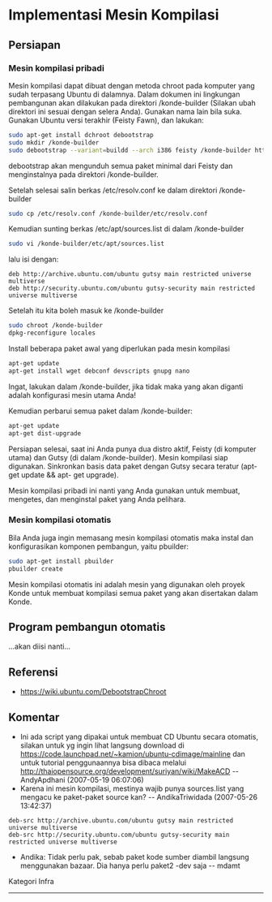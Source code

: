 # Implementasi Mesin Kompilasi
## Persiapan
### Mesin kompilasi pribadi
Mesin kompilasi dapat dibuat dengan metoda chroot pada komputer yang sudah
terpasang Ubuntu di dalamnya. Dalam dokumen ini lingkungan pembangunan akan
dilakukan pada direktori /konde-builder (Silakan ubah direktori ini sesuai
dengan selera Anda). Gunakan nama lain bila suka. Gunakan Ubuntu versi terakhir
(Feisty Fawn), dan lakukan:

```sh
sudo apt-get install dchroot debootstrap
sudo mkdir /konde-builder
sudo debootstrap --variant=buildd --arch i386 feisty /konde-builder http://archive.ubuntu.com/ubuntu
```

debootstrap akan mengunduh semua paket minimal dari Feisty dan menginstalnya pada direktori /konde-builder.

Setelah selesai salin berkas /etc/resolv.conf ke dalam direktori /konde-builder

```sh
sudo cp /etc/resolv.conf /konde-builder/etc/resolv.conf
```

Kemudian sunting berkas /etc/apt/sources.list di dalam /konde-builder

```sh
sudo vi /konde-builder/etc/apt/sources.list
```

lalu isi dengan:

```
deb http://archive.ubuntu.com/ubuntu gutsy main restricted universe multiverse
deb http://security.ubuntu.com/ubuntu gutsy-security main restricted universe multiverse
```

Setelah itu kita boleh masuk ke /konde-builder

```sh
sudo chroot /konde-builder
dpkg-reconfigure locales
```

Install beberapa paket awal yang diperlukan pada mesin kompilasi

```sh
apt-get update
apt-get install wget debconf devscripts gnupg nano
```

Ingat, lakukan dalam /konde-builder, jika tidak maka yang akan diganti adalah
konfigurasi mesin utama Anda!

Kemudian perbarui semua paket dalam /konde-builder:

```sh
apt-get update
apt-get dist-upgrade
```

Persiapan selesai, saat ini Anda punya dua distro aktif, Feisty (di komputer
utama) dan Gutsy (di dalam /konde-builder). Mesin kompilasi siap digunakan.
Sinkronkan basis data paket dengan Gutsy secara teratur (apt-get update && apt-
get upgrade).

Mesin kompilasi pribadi ini nanti yang Anda gunakan untuk membuat, mengetes,
dan menginstal paket yang Anda pelihara.

### Mesin kompilasi otomatis
Bila Anda juga ingin memasang mesin kompilasi otomatis maka instal dan
konfigurasikan komponen pembangun, yaitu pbuilder:

```sh
sudo apt-get install pbuilder
pbuilder create
```

Mesin kompilasi otomatis ini adalah mesin yang digunakan oleh proyek Konde
untuk membuat kompilasi semua paket yang akan disertakan dalam Konde.

## Program pembangun otomatis
...akan diisi nanti...

## Referensi
* https://wiki.ubuntu.com/DebootstrapChroot

## Komentar
* Ini ada script yang dipakai untuk membuat CD Ubuntu secara otomatis, silakan untuk yg ingin lihat langsung download di https://code.launchpad.net/~kamion/ubuntu-cdimage/mainline dan untuk tutorial penggunaannya bisa dibaca melalui http://thaiopensource.org/development/suriyan/wiki/MakeACD -- AndyApdhani (2007-05-19 06:07:06)
* Karena ini mesin kompilasi, mestinya wajib punya sources.list yang mengacu ke paket-paket source kan? -- AndikaTriwidada (2007-05-26 13:42:37)

```
deb-src http://archive.ubuntu.com/ubuntu gutsy main restricted universe multiverse
deb-src http://security.ubuntu.com/ubuntu gutsy-security main restricted universe multiverse
```

* Andika: Tidak perlu pak, sebab paket kode sumber diambil langsung menggunakan bazaar. Dia hanya perlu paket2 -dev saja -- mdamt

Kategori Infra

---
